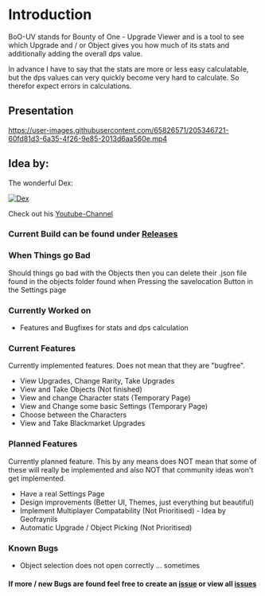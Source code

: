 # Introduction
BoO-UV stands for Bounty of One - Upgrade Viewer and is a tool to see which Upgrade and / or Object gives you how much of its stats and
additionally adding the overall dps value.

In advance I have to say that the stats are more or less easy calculatable, but the dps values can very quickly become very hard to calculate.
So therefor expect errors in calculations.

## Presentation

https://user-images.githubusercontent.com/65826571/205346721-60fd81d3-6a35-4f26-9e85-2013d6aa560e.mp4

## Idea by:
The wonderful Dex:

[![Dex](https://cdn.discordapp.com/avatars/133907727134097408/67d9d4fffb90514b598948359c88dd1c.png)](https://www.youtube.com/c/DexCitingGaming)

Check out his [Youtube-Channel](https://www.youtube.com/c/DexCitingGaming)

### Current Build can be found under [Releases](https://github.com/Der-Floh/BoO-UV/releases)

### When Things go Bad
Should things go bad with the Objects then you can delete their .json file found in the objects folder found when Pressing the savelocation Button in the Settings page

### Currently Worked on
 - Features and Bugfixes for stats and dps calculation

### Current Features
Currently implemented features. Does not mean that they are "bugfree".
 - View Upgrades, Change Rarity, Take Upgrades
 - View and Take Objects (Not finished)
 - View and change Character stats (Temporary Page)
 - View and Change some basic Settings (Temporary Page)
 - Choose between the Characters
 - View and Take Blackmarket Upgrades

### Planned Features
Currently planned feature. This by any means does NOT mean that some of these will really be implemented and also NOT that community ideas won't get implemented.
 - Have a real Settings Page
 - Design improvements (Better UI, Themes, just everything but beautiful)
 - Implement Multiplayer Compatability (Not Prioritised) - Idea by Geofraynils
 - Automatic Upgrade / Object Picking (Not Prioritised)

### Known Bugs
 - Object selection does not open correctly ... sometimes

#### If more / new Bugs are found feel free to create an [issue](https://github.com/Der-Floh/BoO-UV/issues/new) or view all [issues](https://github.com/Der-Floh/BoO-UV/issues)
